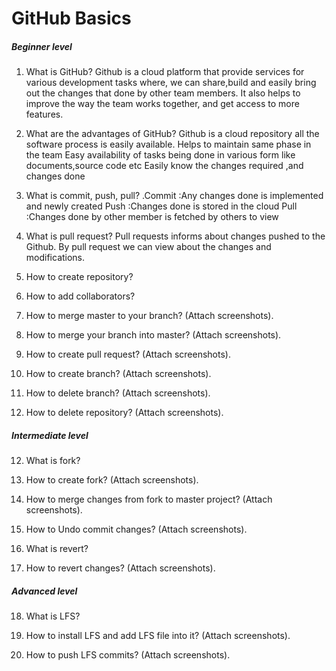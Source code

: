# GitHub Basics 


##### Beginner level

1. What is GitHub?
 Github is a cloud platform that provide services for various development tasks where,
 we can share,build and easily bring out the changes that done by other team members.
 It also helps  to improve the way the  team works together, and get access to more features. 

   

2. What are the advantages of GitHub?
  Github is a cloud repository all the software process is easily available.
  Helps to maintain same phase in the team
  Easy availability of tasks being done in various form like documents,source code etc
  Easily know the changes required ,and changes done 
  

   

3. What is commit, push, pull?
.Commit :Any changes done is implemented and newly created 
  Push :Changes done is stored in the cloud
  Pull :Changes done by other member is fetched by others to view 




4. What is pull request?
     Pull requests informs  about changes  pushed to the Github. 
     By pull request we can view about the changes and  modifications.



5. How to create repository?

          

6. How to add collaborators?



7. How to merge master to your branch? (Attach screenshots).



8. How to merge your branch into master? (Attach screenshots).



9. How to create pull request?  (Attach screenshots).



10. How to create branch?  (Attach screenshots).



11. How to delete branch? (Attach screenshots).



12. How to delete repository? (Attach screenshots).



##### Intermediate level

12. What is fork?

    

13. How to create fork?  (Attach screenshots).

    

14. How to merge changes from fork to master project?  (Attach screenshots).



15. How to Undo commit changes?  (Attach screenshots).

    

16. What is revert?

    

17. How to revert changes?  (Attach screenshots).



##### Advanced level

18. What is LFS? 



19. How to install LFS and add LFS file into it?  (Attach screenshots).



20. How to push LFS commits?  (Attach screenshots).






